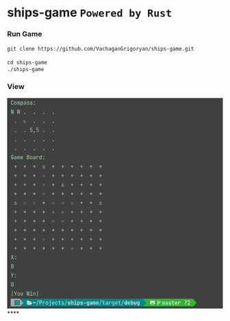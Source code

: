 # ships-game  `Powered by Rust`

### Run Game
```shell
git clone https://github.com/VachaganGrigoryan/ships-game.git

cd ships-game 
./ships-game
```

### View

![img.png](img.png)****